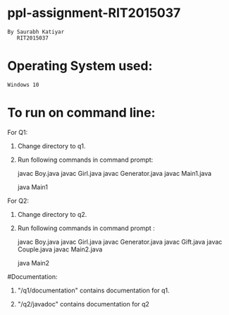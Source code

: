 # ppl-assignment-RIT2015037
    By Saurabh Katiyar 
       RIT2015037

# Operating System used:
    Windows 10

# To run on command line:
For Q1: 

1) Change directory to q1.

2) Run following commands in command prompt: 

    javac Boy.java
    javac Girl.java
    javac Generator.java
    javac Main1.java
    
    java Main1

For Q2:

1) Change directory to q2.

2) Run following commands in command prompt :

    javac Boy.java
    javac Girl.java
    javac Generator.java
    javac Gift.java
    javac Couple.java
    javac Main2.java
    
    java Main2

#Documentation:

1) "/q1/documentation" contains documentation for q1.

2) "/q2/javadoc" contains documentation for q2

